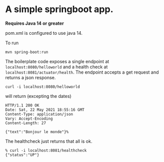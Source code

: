 # A simple springboot app.

**Requires Java 14 or greater**

pom.xml is configured to use java 14.

To run

```
mvn spring-boot:run
```

The boilerplate code exposes a single endpoint at `localhost:8080/helloworld` and a health check
at `localhost:8081/actuator/health`. The endpoint accepts a get request and returns a json response.

`curl -i localhost:8080/helloworld`

will return (excepting the dates)

    HTTP/1.1 200 OK
    Date: Sat, 22 May 2021 18:55:16 GMT
    Content-Type: application/json
    Vary: Accept-Encoding
    Content-Length: 27
    
    {"text":"Bonjour le monde"}%

The healthcheck just returns that all is ok.

    % curl -i localhost:8081/healthcheck
    {"status":"UP"}